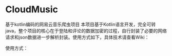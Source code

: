 # CloudMusic
基于kotlin编码的网易云音乐爬虫项目
本项目基于Kotlin语言开发，完全可转java，整个项目的核心在于登陆和评论的数据加密的过程，自行封装了必要的网络请求和json数据进一步解析封装。使用方式如下，具体技术请查看Wiki：

使用方式：
